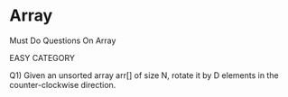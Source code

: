 # Array
Must Do Questions On Array

EASY CATEGORY 

Q1) Given an unsorted array arr[] of size N, rotate it by D elements in the counter-clockwise direction. 
